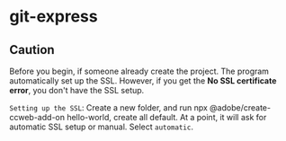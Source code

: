 # git-express

## Caution
Before you begin, if someone already create the project. The program automatically set up the SSL. However, if you get the **No SSL certificate error**, you don't have the SSL setup. 

`Setting up the SSL`: Create a new folder, and run npx @adobe/create-ccweb-add-on hello-world, create all default. At a point, it will ask for automatic SSL setup or manual. Select `automatic`.



